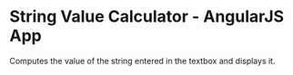 # <h1> String Value Calculator - AngularJS App</h1>

Computes the value of the string entered in the textbox and displays it.

